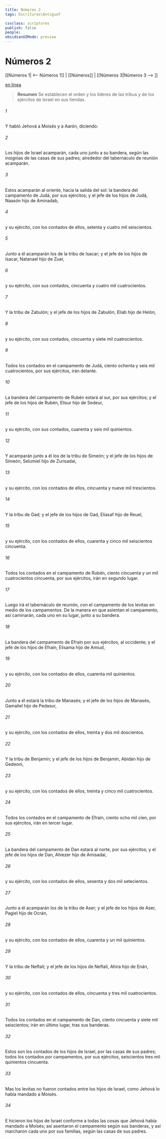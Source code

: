 ```yaml
---
title: Números 2
tags: Escrituras\AntiguoT

cssclass: scriptures
publish: false
people:
obsidianUIMode: preview
---
```


# Números 2
[[Números 1| <-- Números 1]] | [[Números]] | [[Números 3|Números 3 --> ]]

[en línea](https://churchofjesuschrist.org/study/scriptures/ot/num/2?lang=spa)

> __Resumen__
Se establecen el orden y los líderes de las tribus y de los ejércitos de Israel en sus tiendas.

###### 1 
Y habló Jehová a Moisés y a Aarón, diciendo:

###### 2 
Los hijos de Israel acamparán, cada uno junto a su bandera, según las insignias de las casas de sus padres; alrededor del tabernáculo de reunión acamparán.

###### 3 
Estos acamparán al oriente, hacia la salida del sol: la bandera del campamento de Judá, por sus ejércitos; y el jefe de los hijos de Judá, Naasón hijo de Aminadab,

###### 4 
y su ejército, con los contados de ellos, setenta y cuatro mil seiscientos.

###### 5 
Junto a él acamparán los de la tribu de Isacar; y el jefe de los hijos de Isacar, Natanael hijo de Zuar,

###### 6 
y su ejército, con sus contados, cincuenta y cuatro mil cuatrocientos.

###### 7 
Y la tribu de Zabulón; y el jefe de los hijos de Zabulón, Eliab hijo de Helón,

###### 8 
y su ejército, con sus contados, cincuenta y siete mil cuatrocientos.

###### 9 
Todos los contados en el campamento de Judá, ciento ochenta y seis mil cuatrocientos, por sus ejércitos, irán delante.

###### 10 
La bandera del campamento de Rubén estará al sur, por sus ejércitos; y el jefe de los hijos de Rubén, Elisur hijo de Sedeur,

###### 11 
y su ejército, con sus contados, cuarenta y seis mil quinientos.

###### 12 
Y acamparán junto a él los de la tribu de Simeón; y el jefe de los hijos de Simeón, Selumiel hijo de Zurisadai,

###### 13 
y su ejército, con los contados de ellos, cincuenta y nueve mil trescientos.

###### 14 
Y la tribu de Gad; y el jefe de los hijos de Gad, Eliasaf hijo de Reuel,

###### 15 
y su ejército, con los contados de ellos, cuarenta y cinco mil seiscientos cincuenta.

###### 16 
Todos los contados en el campamento de Rubén, ciento cincuenta y un mil cuatrocientos cincuenta, por sus ejércitos, irán en segundo lugar.

###### 17 
Luego irá el tabernáculo de reunión, con el campamento de los levitas en medio de los campamentos. De la manera en que asientan el campamento, así caminarán, cada uno en su lugar, junto a su bandera.

###### 18 
La bandera del campamento de Efraín por sus ejércitos, al occidente; y el jefe de los hijos de Efraín, Elisama hijo de Amiud,

###### 19 
y su ejército, con los contados de ellos, cuarenta mil quinientos.

###### 20 
Junto a él estará la tribu de Manasés; y el jefe de los hijos de Manasés, Gamaliel hijo de Pedasur,

###### 21 
y su ejército, con los contados de ellos, treinta y dos mil doscientos.

###### 22 
Y la tribu de Benjamín; y el jefe de los hijos de Benjamín, Abidán hijo de Gedeoni,

###### 23 
y su ejército, con los contados de ellos, treinta y cinco mil cuatrocientos.

###### 24 
Todos los contados en el campamento de Efraín, ciento ocho mil cien, por sus ejércitos, irán en tercer lugar.

###### 25 
La bandera del campamento de Dan estará al norte, por sus ejércitos; y el jefe de los hijos de Dan, Ahiezer hijo de Amisadai,

###### 26 
y su ejército, con los contados de ellos, sesenta y dos mil setecientos.

###### 27 
Junto a él acamparán los de la tribu de Aser; y el jefe de los hijos de Aser, Pagiel hijo de Ocrán,

###### 28 
y su ejército, con los contados de ellos, cuarenta y un mil quinientos.

###### 29 
Y la tribu de Neftalí; y el jefe de los hijos de Neftalí, Ahira hijo de Enán,

###### 30 
y su ejército, con los contados de ellos, cincuenta y tres mil cuatrocientos.

###### 31 
Todos los contados en el campamento de Dan, ciento cincuenta y siete mil seiscientos; irán en último lugar, tras sus banderas.

###### 32 
Estos son los contados de los hijos de Israel, por las casas de sus padres; todos los contados por campamentos, por sus ejércitos, seiscientos tres mil quinientos cincuenta.

###### 33 
Mas los levitas no fueron contados entre los hijos de Israel, como Jehová lo había mandado a Moisés.

###### 34 
E hicieron los hijos de Israel conforme a todas las cosas que Jehová había mandado a Moisés; así asentaron el campamento según sus banderas, y así marcharon cada uno por sus familias, según las casas de sus padres.

